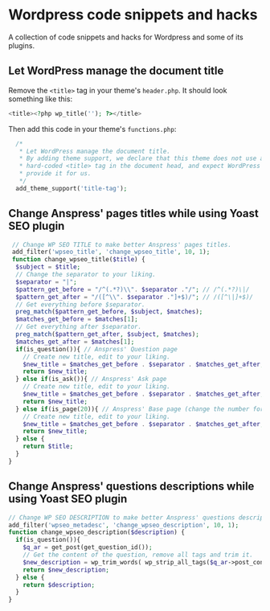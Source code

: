 # Wordpress code snippets and hacks

A collection of code snippets and hacks for Wordpress and some of its plugins.

## Let WordPress manage the document title

Remove the `<title>` tag in your theme's `header.php`. It should look something like this:

```php
<title><?php wp_title(''); ?></title>
```

Then add this code in your theme's `functions.php`:

```php
  /*
   * Let WordPress manage the document title.
   * By adding theme support, we declare that this theme does not use a
   * hard-coded <title> tag in the document head, and expect WordPress to
   * provide it for us.
   */
  add_theme_support('title-tag');
```

## Change Anspress' pages titles while using Yoast SEO plugin

```php
 // Change WP SEO TITLE to make better Anspress' pages titles.
 add_filter('wpseo_title', 'change_wpseo_title', 10, 1);
 function change_wpseo_title($title) {
  $subject = $title;
  // Change the separator to your liking.
  $separator = "|";
  $pattern_get_before = "/^(.*?)\\". $separator ."/"; // /^(.*?)\|/
  $pattern_get_after = "/([^\\". $separator ."]+$)/"; // /([^\|]+$)/
  // Get everything before $separator.
  preg_match($pattern_get_before, $subject, $matches);
  $matches_get_before = $matches[1];
  // Get everything after $separator.
  preg_match($pattern_get_after, $subject, $matches);
  $matches_get_after = $matches[1];
  if(is_question()){ // Anspress' Question page
    // Create new title, edit to your liking.
    $new_title = $matches_get_before . $separator . $matches_get_after;
    return $new_title;
  } else if(is_ask()){ // Anspress' Ask page
    // Create new title, edit to your liking.
    $new_title = $matches_get_before . $separator . $matches_get_after;
    return $new_title;
  } else if(is_page(20)){ // Anspress' Base page (change the number for your Anspress' Base page ID)
    // Create new title, edit to your liking.
    $new_title = $matches_get_before . $separator . $matches_get_after;
    return $new_title;
  } else {
    return $title;
  }
}
```

## Change Anspress' questions descriptions while using Yoast SEO plugin

```php
// Change WP SEO DESCRIPTION to make better Anspress' questions descriptions.
add_filter('wpseo_metadesc', 'change_wpseo_description', 10, 1);
function change_wpseo_description($description) {
  if(is_question()){
    $q_ar = get_post(get_question_id());
    // Get the content of the question, remove all tags and trim it.
    $new_description = wp_trim_words( wp_strip_all_tags($q_ar->post_content), 150);
    return $new_description;
  } else {
    return $description;
  }
}
```
